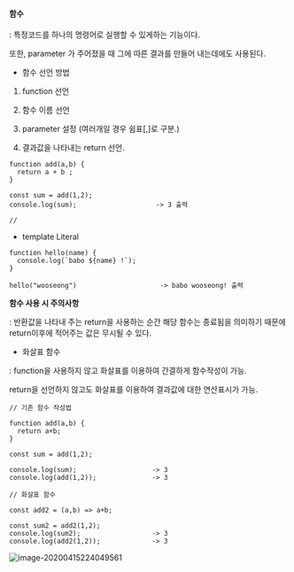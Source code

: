 #### 함수

:  특정코드를 하나의 명령어로  실행할 수 있게하는 기능이다.

   또한, parameter 가 주어졌을 때  그에 따른 결과를 만들어 내는데에도 사용된다.



- 함수 선언 방법

1. function 선언

2. 함수 이름 선언

3. parameter 설정 (여러개일 경우 쉼표[,]로 구분.)

4. 결과값을 나타내는 return 선언.



```
function add(a,b) {
  return a + b ;
}

const sum = add(1,2);
console.log(sum);                    -> 3 출력

//
```



- template Literal

```
function hello(name) {
  console.log(`babo ${name} !`);
}

hello("wooseong")                     -> babo wooseong! 출력
```



**함수 사용 시 주의사항**

: 반환값을 나타내 주는 return을 사용하는 순간 해당 함수는 종료됨을 의미하기 때문에 return이후에 적어주는 값은 무시될 수 있다.



- 화살표 함수

: function을 사용하지 않고 화살표를 이용하여 간결하게 함수작성이 가능.

  return을 선언하지 않고도 화살표를 이용하여 결과값에 대한 연산표시가 가능.

```
// 기존 함수 작성법

function add(a,b) {
  return a+b;
}

const sum = add(1,2);

console.log(sum);                   -> 3
console.log(add(1,2));              -> 3

// 화살표 함수

const add2 = (a,b) => a+b;

const sum2 = add2(1,2);    
console.log(sum2);                  -> 3
console.log(add2(1,2));             -> 3
```



![image-20200415224049561](C:\Users\112606\AppData\Roaming\Typora\typora-user-images\image-20200415224049561.png)	

